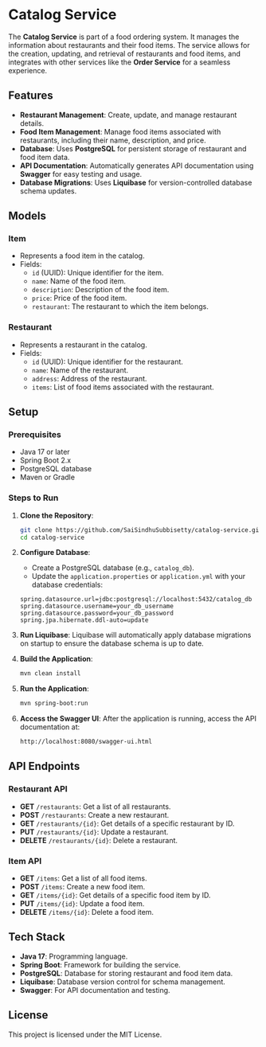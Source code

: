# Catalog Service

The **Catalog Service** is part of a food ordering system. It manages the information about restaurants and their food items. The service allows for the creation, updating, and retrieval of restaurants and food items, and integrates with other services like the **Order Service** for a seamless experience. 

## Features
- **Restaurant Management**: Create, update, and manage restaurant details.
- **Food Item Management**: Manage food items associated with restaurants, including their name, description, and price.
- **Database**: Uses **PostgreSQL** for persistent storage of restaurant and food item data.
- **API Documentation**: Automatically generates API documentation using **Swagger** for easy testing and usage.
- **Database Migrations**: Uses **Liquibase** for version-controlled database schema updates.

## Models

### Item
- Represents a food item in the catalog.
- Fields:
  - `id` (UUID): Unique identifier for the item.
  - `name`: Name of the food item.
  - `description`: Description of the food item.
  - `price`: Price of the food item.
  - `restaurant`: The restaurant to which the item belongs.

### Restaurant
- Represents a restaurant in the catalog.
- Fields:
  - `id` (UUID): Unique identifier for the restaurant.
  - `name`: Name of the restaurant.
  - `address`: Address of the restaurant.
  - `items`: List of food items associated with the restaurant.

## Setup

### Prerequisites
- Java 17 or later
- Spring Boot 2.x
- PostgreSQL database
- Maven or Gradle

### Steps to Run

1. **Clone the Repository**:
   ```bash
   git clone https://github.com/SaiSindhuSubbisetty/catalog-service.git
   cd catalog-service
   ```

2. **Configure Database**:
   - Create a PostgreSQL database (e.g., `catalog_db`).
   - Update the `application.properties` or `application.yml` with your database credentials:
   ```properties
   spring.datasource.url=jdbc:postgresql://localhost:5432/catalog_db
   spring.datasource.username=your_db_username
   spring.datasource.password=your_db_password
   spring.jpa.hibernate.ddl-auto=update
   ```

3. **Run Liquibase**:
   Liquibase will automatically apply database migrations on startup to ensure the database schema is up to date.

4. **Build the Application**:
   ```bash
   mvn clean install
   ```

5. **Run the Application**:
   ```bash
   mvn spring-boot:run
   ```

6. **Access the Swagger UI**:
   After the application is running, access the API documentation at:
   ```bash
   http://localhost:8080/swagger-ui.html
   ```

## API Endpoints

### Restaurant API
- **GET** `/restaurants`: Get a list of all restaurants.
- **POST** `/restaurants`: Create a new restaurant.
- **GET** `/restaurants/{id}`: Get details of a specific restaurant by ID.
- **PUT** `/restaurants/{id}`: Update a restaurant.
- **DELETE** `/restaurants/{id}`: Delete a restaurant.

### Item API
- **GET** `/items`: Get a list of all food items.
- **POST** `/items`: Create a new food item.
- **GET** `/items/{id}`: Get details of a specific food item by ID.
- **PUT** `/items/{id}`: Update a food item.
- **DELETE** `/items/{id}`: Delete a food item.

## Tech Stack
- **Java 17**: Programming language.
- **Spring Boot**: Framework for building the service.
- **PostgreSQL**: Database for storing restaurant and food item data.
- **Liquibase**: Database version control for schema management.
- **Swagger**: For API documentation and testing.

## License
This project is licensed under the MIT License.
